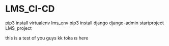 # LMS_CI-CD
pip3 install virtualenv lms_env
pip3 install django
django-admin startproject LMS_project


this is a test of you guys
kk
toka ıs here